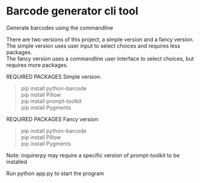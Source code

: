 # Barcode generator cli tool

Generate barcodes using the commandline


There are two versions of this project, a simple version and a fancy version. <br>
The simple version uses user input to select choices and requires less packages.<br>
The fancy version uses a commandline user interface to select choices, but requires more packages.

REQUIRED PACKAGES Simple version:

>pip install python-barcode<br>
pip install Pillow<br>
pip install prompt-toolkit<br>
pip install Pygments

  

REQUIRED PACKAGES Fancy version:

>pip install python-barcode<br>
pip install Pillow<br>
pip install Pygments

Note: inquirerpy may require a specific version of prompt-toolkit to be installed

 
Run python app.py to start the program

